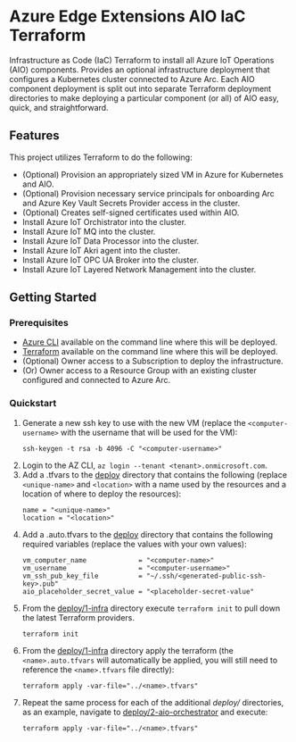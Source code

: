 # Azure Edge Extensions AIO IaC Terraform

Infrastructure as Code (IaC) Terraform to install all Azure IoT Operations (AIO) components. Provides an optional infrastructure deployment that configures a Kubernetes cluster connected to Azure Arc. Each AIO component deployment is split out into separate Terraform deployment directories to make deploying a particular component (or all) of AIO easy, quick, and straightforward.

## Features

This project utilizes Terraform to do the following:

* (Optional) Provision an appropriately sized VM in Azure for Kubernetes and AIO.
* (Optional) Provision necessary service principals for onboarding Arc and Azure Key Vault Secrets Provider access in the cluster.
* (Optional) Creates self-signed certificates used within AIO.
* Install Azure IoT Orchistrator into the cluster.
* Install Azure IoT MQ into the cluster.
* Install Azure IoT Data Processor into the cluster.
* Install Azure IoT Akri agent into the cluster.
* Install Azure IoT OPC UA Broker into the cluster.
* Install Azure IoT Layered Network Management into the cluster.

## Getting Started

### Prerequisites

- [Azure CLI](https://learn.microsoft.com/cli/azure/install-azure-cli) available on the command line where this will be deployed.
- [Terraform](https://developer.hashicorp.com/terraform/tutorials/aws-get-started/install-cli) available on the command line where this will be deployed.
- (Optional) Owner access to a Subscription to deploy the infrastructure.
- (Or) Owner access to a Resource Group with an existing cluster configured and connected to Azure Arc. 

### Quickstart

1. Generate a new ssh key to use with the new VM (replace the `<computer-username>` with the username that will be used for the VM):
    ```shell
    ssh-keygen -t rsa -b 4096 -C "<computer-username>"
    ```
2. Login to the AZ CLI, `az login --tenant <tenant>.onmicrosoft.com`.
3. Add a <name>.tfvars to the [deploy](deploy) directory that contains the following (replace `<unique-name>` and `<location>` with a name used by the resources and a location of where to deploy the resources):
    ```hcl
    name = "<unique-name>"
    location = "<location>"
    ```
4. Add a <name>.auto.tfvars to the [deploy](deploy/1-infra) directory that contains the following required variables (replace the values with your own values):
    ```hcl
    vm_computer_name             = "<computer-name>"
    vm_username                  = "<computer-username>"
    vm_ssh_pub_key_file          = "~/.ssh/<generated-public-ssh-key>.pub"
    aio_placeholder_secret_value = "<placeholder-secret-value"
    ```
5. From the [deploy/1-infra](deploy/1-infra) directory execute `terraform init` to pull down the latest Terraform providers.
   ```shell
   terraform init
   ```
6. From the [deploy/1-infra](deploy/1-infra) directory apply the terraform (the `<name>.auto.tfvars` will automatically be applied, you will still need to reference the `<name>.tfvars` file directly):
    ```shell
    terraform apply -var-file="../<name>.tfvars"
    ```
7. Repeat the same process for each of the additional *deploy/* directories, as an example, navigate to [deploy/2-aio-orchestrator](deploy/2-aio-orchestrator) and execute:
    ```shell
    terraform apply -var-file="../<name>.tfvars"
    ```
